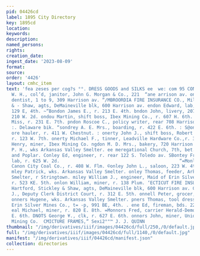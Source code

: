 ```yaml
---
pid: 04426cd
label: 1895 City Directory
key: 1895cd
location: 
keywords: 
description: 
named_persons: 
rights: 
creation_date: 
ingest_date: '2023-08-09'
format: 
source: 
order: '4426'
layout: cmhc_item
text: 'fea zeses per cog?s °°. DRESS GOODS and SILKS ee  we: com 95 CON  c Fom, ton
  W. H., col’d, janitor, John G. Morgan & Co., 221  “ane arrison av. onard EH. M.,
  dentist, 1 to 9, 309 Harrison av. “/MBROORDIA FIRE INSURANCE CO., Milwaukee, Stickley
  & - Shaw, agts, DeMaineville blk, 600 Harrison av. endon Edward, lab, L. H. Barnes,
  129 E, 4th. ~“Bondon James E., r. 213 E. 4th. bndon John, livery, 207 W. 2d, r.
  210 W. 2d. ondou Martin, shift boss, Ibex Mining Co., r. 607 H. 6th. ondon Néllie
  Miss, r. 231 E. 7th. pndon Roscoe C., policy writer, rear 708 Harrison av, r. 10
  :. Delaware bik. “sondrey A. E. Mrs., boarding, r. 422 E. 6th. : S@ondron I. Elmer,
  ore hauler, r. 411 W. Chestnut. : onerty John J., shift boss, Robert Emmet Shaft,
  r. 123 W. 7th. onerty Michael F., tinner, Leadville Hardware Co.,r. 329 W.3d -Bontrey
  Henry, miner, Ibex Mining Co. ngdon M. D. Mrs., bakery, 720 Harrison av. - Monger
  P. H., wks Arkansas Valley Smelter. ee meregational Church, 7th, bet. Harrison av.
  and Poplar. Conley Ed, engineer, r. rear 122 S. Toledo av. SBontey Frederick J.,
  lab, r. 625 W. 2d.                                             “=Monley John, teamster,
  Canon City Coal Co., r. 408 W. Flm. ©onley John L., saloon, 223 W. 4th, r. 517 Pine.
  mley Patrick, wks. Arkansas Valley Smelter. onley Thomas, feeder, Arkansas Valley
  Smelter, r Stringtown. miley William J., engineer, Maid of Erin Silver Mines Co.,
  r. 523 KE. 5th. onlon William, miner, r. 138 Plum. ‘ECTICUT FIRE INSURANCE CO.,
  Hartford, Stickley & Shaw, agts, DeMaineville blk, 600 Harrison av. Connell James
  J., Deputy Clerk District Court, r. 312 E. 5th. onnell Peter, grocer, 312 E. 5th.
  onners Hugene, wks. Arkansas Valley Smelter. pners Thomas, tool dresser, Maid of
  Erin Silver Mines Co., t= -p, 991 BE, 4th. . ene Ed, fireman, bds. 229 E. sth. —
  eal Michael, miner, r. 820 E. 8th. =Monnors Fred, carrier Herald-Democrat, r. 627
  E. 6th. DNOTS George ¥., clk, r. 627 E. 6th. onnors John, miner, Union Leasing &
  Mining Co.  CMICTURE FRAMES,“ Sexi2°"™ J. J. QUINN                      '
thumbnail: "/img/derivatives/iiif/images/04426cd/full/250,/0/default.jpg"
full: "/img/derivatives/iiif/images/04426cd/full/1140,/0/default.jpg"
manifest: "/img/derivatives/iiif/04426cd/manifest.json"
collection: directories
---
```

